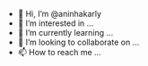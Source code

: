 - 👋 Hi, I’m @aninhakarly
- 👀 I’m interested in ...
- 🌱 I’m currently learning ...
- 💞️ I’m looking to collaborate on ...
- 📫 How to reach me ...

<!---
aninhakarly/aninhakarly is a ✨ special ✨ repository because its `README.md` (this file) appears on your GitHub profile.
You can click the Preview link to take a look at your changes.
--->
